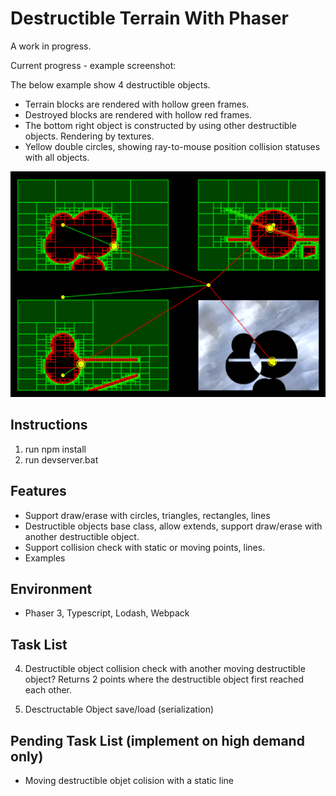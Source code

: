 # Destructible Terrain With Phaser

A work in progress.

Current progress - example screenshot:

The below example show 4 destructible objects.
* Terrain blocks are rendered with hollow green frames.
* Destroyed blocks are rendered with hollow red frames.
* The bottom right object is constructed by using other destructible objects. Rendering by textures.
* Yellow double circles, showing ray-to-mouse position collision statuses with all objects.

![Example](/assets/spec/2019-02-24.20-07-26.png "Example")

## Instructions
1. run npm install
2. run devserver.bat

## Features
* Support draw/erase with circles, triangles, rectangles, lines
* Destructible objects base class, allow extends, support draw/erase with another destructible object.
* Support collision check with static or moving points, lines.
* Examples

## Environment
* Phaser 3, Typescript, Lodash, Webpack

## Task List

4. Destructible object collision check with another moving destructible object? Returns 2 points where the destructible object first reached each other.

6. Desctructable Object save/load (serialization)

## Pending Task List (implement on high demand only)
* Moving destructible objet colision with a static line